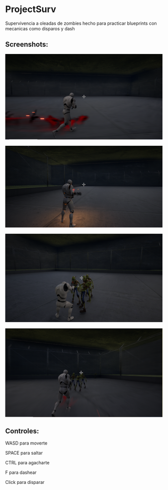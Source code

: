 # ProjectSurv

Supervivencia a oleadas de zombies hecho para practicar blueprints con mecanicas como disparos y dash

## Screenshots:

<img src="https://github.com/Arebuayon/games/blob/main/Images/ProjectSurv/Screenshot_6.png" width="500">
&nbsp;&nbsp;
<img src="https://github.com/Arebuayon/games/blob/main/Images/ProjectSurv/Screenshot_2.png" width="500">
&nbsp;&nbsp;
<img src="https://github.com/Arebuayon/games/blob/main/Images/ProjectSurv/Screenshot_3.png" width="500">
&nbsp;&nbsp;
<img src="https://github.com/Arebuayon/games/blob/main/Images/ProjectSurv/Screenshot_7.png" width="500">

## Controles:

WASD para moverte

SPACE para saltar

CTRL para agacharte

F para dashear

Click para disparar
